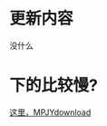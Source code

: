 # 更新内容
没什么
# 下的比较慢?
[这里，MPJYdownload](https://dl.mpjy.pub/%E4%B8%AA%E4%BA%BA%E9%A1%B9%E7%9B%AE/%E5%85%B6%E4%BB%96%E5%BC%80%E6%BA%90/htmlclock/v1)
